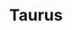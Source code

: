 ---
layout: symbols
title: Taurus
emoji: taurus
permalink: ♉.html
image: assets/img/3moji/taurus.png
---